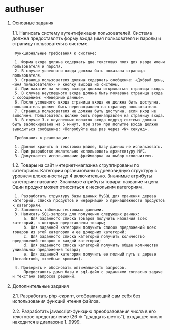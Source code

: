 authuser
========
1. Основные задания

	1.1. Написать систему аутентификации пользователей. Система должна предоставлять форму входа (имя пользователя и пароль) и страницу пользователя в системе. 

		Функциональные требования к системе:

		1. Форма входа должна содержать два текстовых поля для ввода имени пользователя и пароля.
		2. В случае успешного входа должна быть показана страница пользователя.
		3. Страница пользователя должна содержать сообщение: «Добрый день, <имя пользователя>» и кнопку выхода из системы.
		4. При нажатии на кнопку выхода должна открываться страница входа.
		5. В случае неуспешного входа должна быть показана страница входа с сообщением: «Неверные данные».
		6. После успешного входа страница входа не должна быть доступна, пользователь должен быть перенаправлен на страницу пользователя.
		7. Страница пользователя не должна быть доступна, если вход не выполнен. Пользователь должен быть перенаправлен на страницу входа.
		8. В случае 3-х неуспешных попыток входа подряд система должна быть заблокирована на 5 минут, при этом при попытке входа должно выводиться сообщение: «Попробуйте еще раз через <N> секунд».

		Требования к реализации:

		1. Данные хранить в текстовом файле, базу данных не использовать.
		2. При разработке желательно использовать архитектуру MVC.
		3. Допускается использование фреймворка на выбор исполнителя.
		
	1.2. Товары на сайт интернет-магазина сгруппированы по категориям. Категории организованы в древовидную структуру с уровнем вложенности до 4 включительно. Значимые атрибуты категории: название. Значимые атрибуты товара: название и цена. Один продукт может относиться к нескольким категориям.

		1. Разработать структуру базы данных MySQL для хранения дерева категорий, списка продуктов и информации о принадлежности продуктов к категориям. 
		2. Заполнить таблицы тестовыми данными.
		3. Написать SQL-запросы для получения следующих данных:
			a. Для заданного списка товаров получить названия всех категорий, в которых представлены товары;
			b. Для заданной категории получить список предложений всех товаров из этой категории и ее дочерних категорий;
			c. Для заданного списка категорий получить количество предложений товаров в каждой категории;
			d. Для заданного списка категорий получить общее количество уникальных предложений товара;
			e. Для заданной категории получить ее полный путь в дереве (breadcrumb, «хлебные крошки»).
		
		4. Проверить и обосновать оптимальность запросов. 
			Предоставить дамп базы и sql-файл с заданиями согласно задаче и текстами запросов решений. 

2. Дополнительные задания

	2.1. Разработать php-скрипт, отображающий сам себя без использования функций чтения файлов.
		
	2.2. Разработать javascript-функцию преобразования числа в его текстовое представление (26 => “двадцать шесть”), входящее число находится в диапазоне 1..9999.
